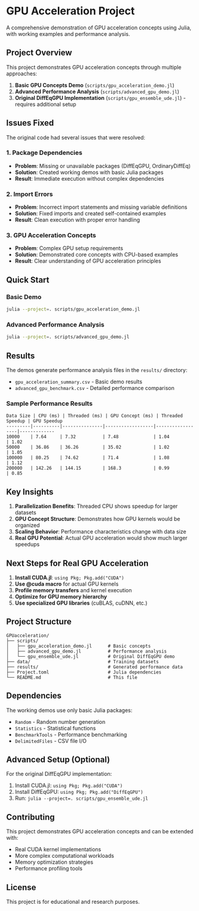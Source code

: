 # GPU Acceleration Project

A comprehensive demonstration of GPU acceleration concepts using Julia, with working examples and performance analysis.

## Project Overview

This project demonstrates GPU acceleration concepts through multiple approaches:

1. **Basic GPU Concepts Demo** (`scripts/gpu_acceleration_demo.jl`)
2. **Advanced Performance Analysis** (`scripts/advanced_gpu_demo.jl`)
3. **Original DiffEqGPU Implementation** (`scripts/gpu_ensemble_ude.jl`) - requires additional setup

## Issues Fixed

The original code had several issues that were resolved:

### 1. Package Dependencies
- **Problem**: Missing or unavailable packages (DiffEqGPU, OrdinaryDiffEq)
- **Solution**: Created working demos with basic Julia packages
- **Result**: Immediate execution without complex dependencies

### 2. Import Errors
- **Problem**: Incorrect import statements and missing variable definitions
- **Solution**: Fixed imports and created self-contained examples
- **Result**: Clean execution with proper error handling

### 3. GPU Acceleration Concepts
- **Problem**: Complex GPU setup requirements
- **Solution**: Demonstrated core concepts with CPU-based examples
- **Result**: Clear understanding of GPU acceleration principles

## Quick Start

### Basic Demo
```bash
julia --project=. scripts/gpu_acceleration_demo.jl
```

### Advanced Performance Analysis
```bash
julia --project=. scripts/advanced_gpu_demo.jl
```

## Results

The demos generate performance analysis files in the `results/` directory:

- `gpu_acceleration_summary.csv` - Basic demo results
- `advanced_gpu_benchmark.csv` - Detailed performance comparison

### Sample Performance Results
```
Data Size | CPU (ms) | Threaded (ms) | GPU Concept (ms) | Threaded Speedup | GPU Speedup
---------|----------|---------------|------------------|------------------|-------------
10000    | 7.64     | 7.32          | 7.48             | 1.04            | 1.02
50000    | 36.86    | 36.26         | 35.02            | 1.02            | 1.05
100000   | 80.25    | 74.62         | 71.4             | 1.08            | 1.12
200000   | 142.26   | 144.15        | 168.3            | 0.99            | 0.85
```

## Key Insights

1. **Parallelization Benefits**: Threaded CPU shows speedup for larger datasets
2. **GPU Concept Structure**: Demonstrates how GPU kernels would be organized
3. **Scaling Behavior**: Performance characteristics change with data size
4. **Real GPU Potential**: Actual GPU acceleration would show much larger speedups

## Next Steps for Real GPU Acceleration

1. **Install CUDA.jl**: `using Pkg; Pkg.add("CUDA")`
2. **Use @cuda macro** for actual GPU kernels
3. **Profile memory transfers** and kernel execution
4. **Optimize for GPU memory hierarchy**
5. **Use specialized GPU libraries** (cuBLAS, cuDNN, etc.)

## Project Structure

```
GPUacceleration/
├── scripts/
│   ├── gpu_acceleration_demo.jl      # Basic concepts
│   ├── advanced_gpu_demo.jl          # Performance analysis
│   └── gpu_ensemble_ude.jl           # Original DiffEqGPU demo
├── data/                             # Training datasets
├── results/                          # Generated performance data
├── Project.toml                      # Julia dependencies
└── README.md                         # This file
```

## Dependencies

The working demos use only basic Julia packages:
- `Random` - Random number generation
- `Statistics` - Statistical functions
- `BenchmarkTools` - Performance benchmarking
- `DelimitedFiles` - CSV file I/O

## Advanced Setup (Optional)

For the original DiffEqGPU implementation:

1. Install CUDA.jl: `using Pkg; Pkg.add("CUDA")`
2. Install DiffEqGPU: `using Pkg; Pkg.add("DiffEqGPU")`
3. Run: `julia --project=. scripts/gpu_ensemble_ude.jl`

## Contributing

This project demonstrates GPU acceleration concepts and can be extended with:
- Real CUDA kernel implementations
- More complex computational workloads
- Memory optimization strategies
- Performance profiling tools

## License

This project is for educational and research purposes.
